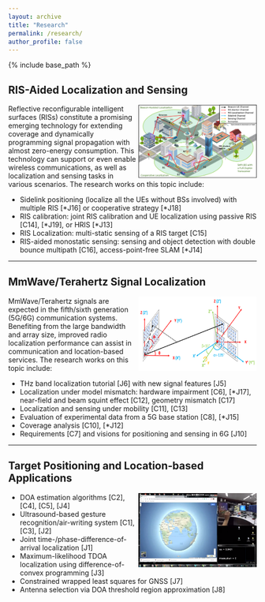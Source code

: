 ```yaml
---
layout: archive
title: "Research"
permalink: /research/
author_profile: false
---
```


{% include base_path %}

[comment]: # (This actually is the most platform independent comment)

<!---
[//]: <> <p float="left">
  <img src="/images/7_IOV.png" width="100" />
  <img src="/images/7_IOV.png" width="100" /> 
</p>
<p float="left">
<img src="/images/bio-photo.jpg" width="100" />
  <img src="/images/7_IOV.png" width="200" />
  <img src="/images/7_IOV.png" width="200" />
  <img src="/images/bio-photo.jpg" width="200" />
  <img src="/images/7_IOV.png" width="200" />
</p>
-->

## RIS-Aided Localization and Sensing

<img align="right" width="240" height="150" src="/images/RIS_SL.png">

Reflective reconfigurable intelligent surfaces (RISs) constitute a promising emerging technology for extending coverage and dynamically programming signal propagation with almost zero-energy consumption. This technology can support or even enable wireless communications, as well as localization and sensing tasks in various scenarios. The research works on this topic include:
- Sidelink positioning (localize all the UEs without BSs involved) with multiple RIS [\*J16] or cooperative strategy [\*J18]
- RIS calibration: joint RIS calibration and UE localization using passive RIS [C14], [\*J19], or HRIS [\*J13]
- RIS Localization: multi-static sensing of a RIS target [C15]
- RIS-aided monostatic sensing: sensing and object detection with double bounce multipath [C16], access-point-free SLAM [\*J14]


---


## MmWave/Terahertz Signal Localization

<img align="right" width="240" height="150" src="/images/fig_thz.png">

MmWave/Terahertz signals are expected in the fifth/sixth generation (5G/6G) communication systems. Benefiting from the large bandwidth and array size, improved radio localization performance can assist in communication and location-based services. The research works on this topic include:
- THz band localization tutorial [J6] with new signal features [J5]
- Localization under model mismatch: hardware impairment [C6], [\*J17], near-field and beam squint effect [C12], geometry mismatch [C17]
- Localization and sensing under mobility [C11], [C13]
- Evaluation of experimental data from a 5G base station [C8], [\*J15]
- Coverage analysis [C10], [\*J12]
- Requirements [C7] and visions for positioning and sensing in 6G [J10]


---




## Target Positioning and Location‑based Applications

<img align="right" width="240" height="150" src="/images/airwriting.png">

-	DOA estimation algorithms [C2], [C4], [C5], [J4]
-	Ultrasound-based gesture recognition/air-writing system [C1], [C3], [J2]
-	Joint time-/phase-difference-of-arrival localization [J1]
-	Maximum-likelihood TDOA localization using difference-of-convex programming [J3]
-	Constrained wrapped least squares for GNSS [J7]
-	Antenna selection via DOA threshold region approximation [J8]





